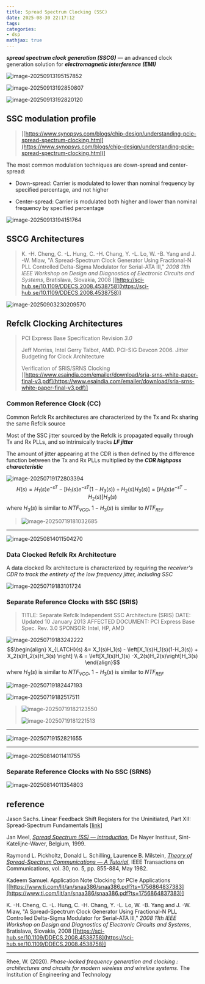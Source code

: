 ```yaml
---
title: Spread Spectrum Clocking (SSC)
date: 2025-08-30 22:17:12
tags:
categories:
- dsp
mathjax: true
---
```


***spread spectrum clock generation (SSCG)*** — an advanced clock generation solution for ***electromagnetic interference (EMI)***

![image-20250913195157852](sscg/image-20250913195157852.png)

![image-20250913192850807](sscg/image-20250913192850807.png)

![image-20250913192820120](sscg/image-20250913192820120.png)

## SSC modulation profile

> [[https://www.synopsys.com/blogs/chip-design/understanding-pcie-spread-spectrum-clocking.html](https://www.synopsys.com/blogs/chip-design/understanding-pcie-spread-spectrum-clocking.html)]

The most common modulation techniques are down-spread and center-spread:

- Down-spread: Carrier is modulated to lower than nominal frequency by specified percentage, and not higher

- Center-spread: Carrier is modulated both higher and lower than nominal frequency by specified percentage

![image-20250913194151764](sscg/image-20250913194151764.png)



##  SSCG Architectures

> K. -H. Cheng, C. -L. Hung, C. -H. Chang, Y. -L. Lo, W. -B. Yang and J. -W. Miaw, "A Spread-Spectrum Clock Generator Using Fractional-N PLL Controlled Delta-Sigma Modulator for Serial-ATA III," *2008 11th IEEE Workshop on Design and Diagnostics of Electronic Circuits and Systems*, Bratislava, Slovakia, 2008 [[https://sci-hub.se/10.1109/DDECS.2008.4538758](https://sci-hub.se/10.1109/DDECS.2008.4538758)]

![image-20250903230209570](sscg/image-20250903230209570.png)





## Refclk Clocking Architectures

> PCI Express Base Specification Revision *3.0*
>
> Jeff Morriss, Intel Gerry Talbot, AMD. PCI-SIG Devcon 2006. Jitter Budgeting for Clock Architecture
>
> Verification of SRIS/SRNS Clocking [[https://www.esaindia.com/emailer/download/sria-srns-white-paper-final-v3.pdf](https://www.esaindia.com/emailer/download/sria-srns-white-paper-final-v3.pdf)]



### Common Reference Clock (CC)

Common Refclk Rx architectures are characterized by the Tx and Rx sharing the same Refclk source

Most of the SSC jitter sourced by the Refclk is propagated equally through Tx and Rx PLLs, and so intrinsically tracks ***LF jitter***

The amount of jitter appearing at the CDR is then defined by the difference function between the Tx and Rx PLLs multiplied by the ***CDR highpass characteristic***

![image-20250719172803394](sscg/image-20250719172803394.png)
$$
H(s)= H_1(s)e^{-sT} -  \left[H_1(s)e^{-sT}(1-H_3(s)) + H_2(s)H_3(s) \right] = [H_1(s)e^{-sT} -H_2(s)]H_3(s)
$$
where $H_3(s)$ is similar to $NTF_{VCO}$, $1-H_3(s)$ is similar to $NTF_{REF}$



> ![image-20250719181032685](sscg/image-20250719181032685.png)



---

![image-20250814011504270](sscg/image-20250814011504270.png)

### Data Clocked Refclk Rx Architecture

A data clocked Rx architecture is characterized by requiring the *receiver's CDR to track the entirety of the low frequency jitter, including SSC*

![image-20250719183101724](sscg/image-20250719183101724.png)



### Separate Reference Clocks with SSC (SRIS) 

> TITLE: Separate Refclk Independent SSC Architecture (SRIS)
> DATE: Updated 10 January 2013
> AFFECTED DOCUMENT: PCI Express Base Spec. Rev. 3.0
> SPONSOR: Intel, HP, AMD

![image-20250719183242222](sscg/image-20250719183242222.png)
$$\begin{align}
X_{LATCH}(s) &= X_1(s)H_1(s) -  \left[X_1(s)H_1(s)(1-H_3(s)) + X_2(s)H_2(s)H_3(s) \right] \\
& = \left[X_1(s)H_1(s) -X_2(s)H_2(s)\right]H_3(s)
\end{align}$$
where $H_3(s)$ is similar to $NTF_{VCO}$, $1-H_3(s)$ is similar to $NTF_{REF}$

![image-20250719182447193](sscg/image-20250719182447193.png)

![image-20250719182517511](sscg/image-20250719182517511.png)



> ![image-20250719182123550](sscg/image-20250719182123550.png)
>
> ![image-20250719181221513](sscg/image-20250719181221513.png)

---

![image-20250719152821655](sscg/image-20250719152821655.png)

---

![image-20250814011411755](sscg/image-20250814011411755.png)

### Separate Reference Clocks with No SSC (SRNS) 

![image-20250814011354803](sscg/image-20250814011354803.png)



## reference

Jason Sachs. Linear Feedback Shift Registers for the Uninitiated, Part XII: Spread-Spectrum Fundamentals [[link](https://www.embeddedrelated.com/showarticle/1124.php)]

Jan Meel, [*Spread Spectrum (SS) — introduction*](http://www.sss-mag.com/pdf/Ss_jme_denayer_intro_print.pdf), De Nayer Instituut, Sint-Katelijne-Waver, Belgium, 1999.

Raymond L. Pickholtz, Donald L. Schilling, Laurence B. Milstein, [*Theory of Spread-Spectrum Communications — A Tutorial*](http://citeseerx.ist.psu.edu/viewdoc/summary?doi=10.1.1.114.208&rank=1), IEEE Transactions on Communications, vol. 30, no. 5, pp. 855-884, May 1982.

Kadeem Samuel. Application Note Clocking for PCIe Applications [[https://www.ti.com/lit/an/snaa386/snaa386.pdf?ts=1756864837383](https://www.ti.com/lit/an/snaa386/snaa386.pdf?ts=1756864837383)]

K. -H. Cheng, C. -L. Hung, C. -H. Chang, Y. -L. Lo, W. -B. Yang and J. -W. Miaw, "A Spread-Spectrum Clock Generator Using Fractional-N PLL Controlled Delta-Sigma Modulator for Serial-ATA III," *2008 11th IEEE Workshop on Design and Diagnostics of Electronic Circuits and Systems*, Bratislava, Slovakia, 2008 [[https://sci-hub.se/10.1109/DDECS.2008.4538758](https://sci-hub.se/10.1109/DDECS.2008.4538758)]

---

Rhee, W. (2020). *Phase-locked frequency generation and clocking : architectures and circuits for modern wireless and wireline systems*. The Institution of Engineering and Technology
